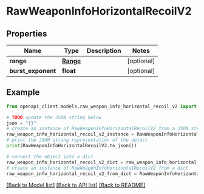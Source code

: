 # RawWeaponInfoHorizontalRecoilV2


## Properties

Name | Type | Description | Notes
------------ | ------------- | ------------- | -------------
**range** | [**Range**](Range.md) |  | [optional] 
**burst_exponent** | **float** |  | [optional] 

## Example

```python
from openapi_client.models.raw_weapon_info_horizontal_recoil_v2 import RawWeaponInfoHorizontalRecoilV2

# TODO update the JSON string below
json = "{}"
# create an instance of RawWeaponInfoHorizontalRecoilV2 from a JSON string
raw_weapon_info_horizontal_recoil_v2_instance = RawWeaponInfoHorizontalRecoilV2.from_json(json)
# print the JSON string representation of the object
print(RawWeaponInfoHorizontalRecoilV2.to_json())

# convert the object into a dict
raw_weapon_info_horizontal_recoil_v2_dict = raw_weapon_info_horizontal_recoil_v2_instance.to_dict()
# create an instance of RawWeaponInfoHorizontalRecoilV2 from a dict
raw_weapon_info_horizontal_recoil_v2_from_dict = RawWeaponInfoHorizontalRecoilV2.from_dict(raw_weapon_info_horizontal_recoil_v2_dict)
```
[[Back to Model list]](../README.md#documentation-for-models) [[Back to API list]](../README.md#documentation-for-api-endpoints) [[Back to README]](../README.md)


